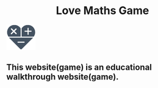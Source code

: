 <h1 align="center"> Love Maths Game </h1>


![Maths Logo](assets/images/logo.png)

## This website(game) is an educational walkthrough website(game).
